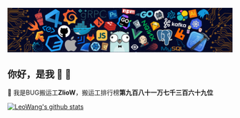 ![head image](/resources/github_technology_stack.png)
## 你好，是我 👋 🤝

🌽 我是BUG搬运工**ZlioW**，搬运工排行榜**第九百八十一万七千三百六十九位**

[![LeoWang's github stats](https://github-readme-stats.vercel.app/api?username=ZlioW&show_icons=true&theme=react&count_private=true)](https://www.zliio.com/)

